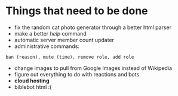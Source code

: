 # Things that need to be done

* fix the random cat photo generator through a better html parser
* make a better *help* command
* automatic server member count updater
* administrative commands:
```
ban (reason), mute (time), remove role, add role
```
* change images to pull from Google Images instead of Wikipedia
* figure out everything to do with reactions and bots
* **cloud hosting**
* biblebot html :(
 
